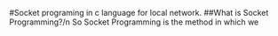 #Socket programing in c language for local network.
##What is Socket Programming?/n
So Socket Programming is the method in which we 

